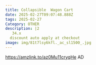 ```yaml
---
title: Collapsible  Wagon Cart
date: 2025-02-27T09:07:48.888Z
tags: 2025-02-27
Category: OTHER
description: |2
   34.x 
  discount auto apply at checkout 
image: img/81t7lsy6kfl._ac_sl1500_.jpg
---
```

https://amzlink.to/az0Mu11cryqHe
AD